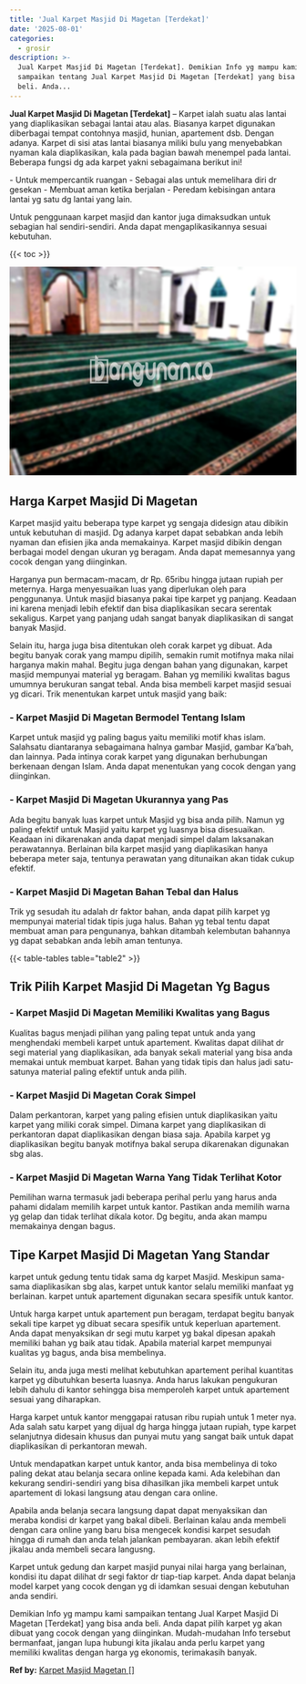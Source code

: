 ```yaml
---
title: 'Jual Karpet Masjid Di Magetan [Terdekat]'
date: '2025-08-01'
categories:
  - grosir
description: >-
  Jual Karpet Masjid Di Magetan [Terdekat]. Demikian Info yg mampu kami
  sampaikan tentang Jual Karpet Masjid Di Magetan [Terdekat] yang bisa anda
  beli. Anda...
---
```


**Jual Karpet Masjid Di Magetan \[Terdekat\]** – Karpet ialah suatu alas lantai yang diaplikasikan sebagai lantai atau alas. Biasanya karpet digunakan diberbagai tempat contohnya masjid, hunian, apartement dsb. Dengan adanya. Karpet di sisi atas lantai biasanya miliki bulu yang menyebabkan nyaman kala diaplikasikan, kala pada bagian bawah menempel pada lantai. Beberapa fungsi dg ada karpet yakni sebagaimana berikut ini!

\- Untuk mempercantik ruangan - Sebagai alas untuk memelihara diri dr gesekan - Membuat aman ketika berjalan - Peredam kebisingan antara lantai yg satu dg lantai yang lain.

Untuk penggunaan karpet masjid dan kantor juga dimaksudkan untuk sebagian hal sendiri-sendiri. Anda dapat mengaplikasikannya sesuai kebutuhan.

{{< toc >}}

![Jual Karpet Masjid Di Magetan [Terdekat]](/images/grosir-karpet-murah-40.png)

## Harga Karpet Masjid Di Magetan

Karpet masjid yaitu beberapa type karpet yg sengaja didesign atau dibikin untuk kebutuhan di masjid. Dg adanya karpet dapat sebabkan anda lebih nyaman dan efisien jika anda memakainya. Karpet masjid dibikin dengan berbagai model dengan ukuran yg beragam. Anda dapat memesannya yang cocok dengan yang diinginkan.

Harganya pun bermacam-macam, dr Rp. 65ribu hingga jutaan rupiah per meternya. Harga menyesuaikan luas yang diperlukan oleh para penggunanya. Untuk masjid biasanya pakai tipe karpet yg panjang. Keadaan ini karena menjadi lebih efektif dan bisa diaplikasikan secara serentak sekaligus. Karpet yang panjang udah sangat banyak diaplikasikan di sangat banyak Masjid.

Selain itu, harga juga bisa ditentukan oleh corak karpet yg dibuat. Ada begitu banyak corak yang mampu dipilih, semakin rumit motifnya maka nilai harganya makin mahal. Begitu juga dengan bahan yang digunakan, karpet masjid mempunyai material yg beragam. Bahan yg memiliki kwalitas bagus umumnya berukuran sangat tebal. Anda bisa membeli karpet masjid sesuai yg dicari. Trik menentukan karpet untuk masjid yang baik:

### \- Karpet Masjid Di Magetan Bermodel Tentang Islam

Karpet untuk masjid yg paling bagus yaitu memiliki motif khas islam. Salahsatu diantaranya sebagaimana halnya gambar Masjid, gambar Ka’bah, dan lainnya. Pada intinya corak karpet yang digunakan berhubungan berkenaan dengan Islam. Anda dapat menentukan yang cocok dengan yang diinginkan.

### \- Karpet Masjid Di Magetan Ukurannya yang Pas

Ada begitu banyak luas karpet untuk Masjid yg bisa anda pilih. Namun yg paling efektif untuk Masjid yaitu karpet yg luasnya bisa disesuaikan. Keadaan ini dikarenakan anda dapat menjadi simpel dalam laksanakan perawatannya. Berlainan bila karpet masjid yang diaplikasikan hanya beberapa meter saja, tentunya perawatan yang ditunaikan akan tidak cukup efektif.

### \- Karpet Masjid Di Magetan Bahan Tebal dan Halus

Trik yg sesudah itu adalah dr faktor bahan, anda dapat pilih karpet yg mempunyai material tidak tipis juga halus. Bahan yg tebal tentu dapat membuat aman para pengunanya, bahkan ditambah kelembutan bahannya yg dapat sebabkan anda lebih aman tentunya.

{{< table-tables table="table2" >}}

## Trik Pilih Karpet Masjid Di Magetan Yg Bagus

### \- Karpet Masjid Di Magetan Memiliki Kwalitas yang Bagus

Kualitas bagus menjadi pilihan yang paling tepat untuk anda yang menghendaki membeli karpet untuk apartement. Kwalitas dapat dilihat dr segi material yang diaplikasikan, ada banyak sekali material yang bisa anda memakai untuk membuat karpet. Bahan yang tidak tipis dan halus jadi satu-satunya material paling efektif untuk anda pilih.

### \- Karpet Masjid Di Magetan Corak Simpel

Dalam perkantoran, karpet yang paling efisien untuk diaplikasikan yaitu karpet yang miliki corak simpel. Dimana karpet yang diaplikasikan di perkantoran dapat diaplikasikan dengan biasa saja. Apabila karpet yg diaplikasikan begitu banyak motifnya bakal serupa dikarenakan digunakan sbg alas.

### \- Karpet Masjid Di Magetan Warna Yang Tidak Terlihat Kotor

Pemilihan warna termasuk jadi beberapa perihal perlu yang harus anda pahami didalam memilih karpet untuk kantor. Pastikan anda memilih warna yg gelap dan tidak terlihat dikala kotor. Dg begitu, anda akan mampu memakainya dengan bagus.

## Tipe Karpet Masjid Di Magetan Yang Standar

karpet untuk gedung tentu tidak sama dg karpet Masjid. Meskipun sama-sama diaplikasikan sbg alas, karpet untuk kantor selalu memiliki manfaat yg berlainan. karpet untuk apartement digunakan secara spesifik untuk kantor.

Untuk harga karpet untuk apartement pun beragam, terdapat begitu banyak sekali tipe karpet yg dibuat secara spesifik untuk keperluan apartement. Anda dapat menyaksikan dr segi mutu karpet yg bakal dipesan apakah memiliki bahan yg baik atau tidak. Apabila material karpet mempunyai kualitas yg bagus, anda bisa membelinya.

Selain itu, anda juga mesti melihat kebutuhkan apartement perihal kuantitas karpet yg dibutuhkan beserta luasnya. Anda harus lakukan pengukuran lebih dahulu di kantor sehingga bisa memperoleh karpet untuk apartement sesuai yang diharapkan.

Harga karpet untuk kantor menggapai ratusan ribu rupiah untuk 1 meter nya. Ada salah satu karpet yang dijual dg harga hingga jutaan rupiah, type karpet selanjutnya didesain khusus dan punyai mutu yang sangat baik untuk dapat diaplikasikan di perkantoran mewah.

Untuk mendapatkan karpet untuk kantor, anda bisa membelinya di toko paling dekat atau belanja secara online kepada kami. Ada kelebihan dan kekurang sendiri-sendiri yang bisa dihasilkan jika membeli karpet untuk apartement di lokasi langsung atau dengan cara online.

Apabila anda belanja secara langsung dapat dapat menyaksikan dan meraba kondisi dr karpet yang bakal dibeli. Berlainan kalau anda membeli dengan cara online yang baru bisa mengecek kondisi karpet sesudah hingga di rumah dan anda telah jalankan pembayaran. akan lebih efektif jikalau anda membeli secara langusng.

Karpet untuk gedung dan karpet masjid punyai nilai harga yang berlainan, kondisi itu dapat dilihat dr segi faktor dr tiap-tiap karpet. Anda dapat belanja model karpet yang cocok dengan yg di idamkan sesuai dengan kebutuhan anda sendiri.

Demikian Info yg mampu kami sampaikan tentang Jual Karpet Masjid Di Magetan \[Terdekat\] yang bisa anda beli. Anda dapat pilih karpet yg akan dibuat yang cocok dengan yang diinginkan. Mudah-mudahan Info tersebut bermanfaat, jangan lupa hubungi kita jikalau anda perlu karpet yang memiliki kwalitas dengan harga yg ekonomis, terimakasih banyak.

**Ref by:**  [Karpet Masjid Magetan []](https://id.wikipedia.org/wiki/Karpet)
